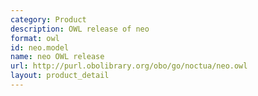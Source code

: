 ```yaml
---
category: Product
description: OWL release of neo
format: owl
id: neo.model
name: neo OWL release
url: http://purl.obolibrary.org/obo/go/noctua/neo.owl
layout: product_detail
---
```


